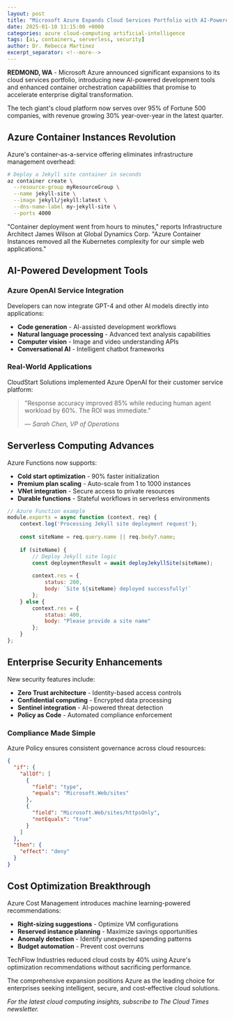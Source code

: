 ```yaml
---
layout: post
title: "Microsoft Azure Expands Cloud Services Portfolio with AI-Powered Solutions"
date: 2025-01-10 11:15:00 +0000
categories: azure cloud-computing artificial-intelligence
tags: [ai, containers, serverless, security]
author: Dr. Rebecca Martinez
excerpt_separator: <!--more-->
---
```


**REDMOND, WA** - Microsoft Azure announced significant expansions to its cloud services portfolio, introducing new AI-powered development tools and enhanced container orchestration capabilities that promise to accelerate enterprise digital transformation.

The tech giant's cloud platform now serves over 95% of Fortune 500 companies, with revenue growing 30% year-over-year in the latest quarter.

<!--more-->

## Azure Container Instances Revolution

Azure's container-as-a-service offering eliminates infrastructure management overhead:

```bash
# Deploy a Jekyll site container in seconds
az container create \
  --resource-group myResourceGroup \
  --name jekyll-site \
  --image jekyll/jekyll:latest \
  --dns-name-label my-jekyll-site \
  --ports 4000
```

"Container deployment went from hours to minutes," reports Infrastructure Architect James Wilson at Global Dynamics Corp. "Azure Container Instances removed all the Kubernetes complexity for our simple web applications."

## AI-Powered Development Tools

### Azure OpenAI Service Integration

Developers can now integrate GPT-4 and other AI models directly into applications:

- **Code generation** - AI-assisted development workflows
- **Natural language processing** - Advanced text analysis capabilities  
- **Computer vision** - Image and video understanding APIs
- **Conversational AI** - Intelligent chatbot frameworks

### Real-World Applications

CloudStart Solutions implemented Azure OpenAI for their customer service platform:
> "Response accuracy improved 85% while reducing human agent workload by 60%. The ROI was immediate."
> 
> *— Sarah Chen, VP of Operations*

## Serverless Computing Advances

Azure Functions now supports:
- **Cold start optimization** - 90% faster initialization
- **Premium plan scaling** - Auto-scale from 1 to 1000 instances
- **VNet integration** - Secure access to private resources
- **Durable functions** - Stateful workflows in serverless environments

```javascript
// Azure Function example
module.exports = async function (context, req) {
    context.log('Processing Jekyll site deployment request');
    
    const siteName = req.query.name || req.body?.name;
    
    if (siteName) {
        // Deploy Jekyll site logic
        const deploymentResult = await deployJekyllSite(siteName);
        
        context.res = {
            status: 200,
            body: `Site ${siteName} deployed successfully!`
        };
    } else {
        context.res = {
            status: 400,
            body: "Please provide a site name"
        };
    }
};
```

## Enterprise Security Enhancements

New security features include:
- **Zero Trust architecture** - Identity-based access controls
- **Confidential computing** - Encrypted data processing
- **Sentinel integration** - AI-powered threat detection
- **Policy as Code** - Automated compliance enforcement

### Compliance Made Simple

Azure Policy ensures consistent governance across cloud resources:

```json
{
  "if": {
    "allOf": [
      {
        "field": "type",
        "equals": "Microsoft.Web/sites"
      },
      {
        "field": "Microsoft.Web/sites/httpsOnly",
        "notEquals": "true"
      }
    ]
  },
  "then": {
    "effect": "deny"
  }
}
```

## Cost Optimization Breakthrough

Azure Cost Management introduces machine learning-powered recommendations:
- **Right-sizing suggestions** - Optimize VM configurations
- **Reserved instance planning** - Maximize savings opportunities
- **Anomaly detection** - Identify unexpected spending patterns
- **Budget automation** - Prevent cost overruns

TechFlow Industries reduced cloud costs by 40% using Azure's optimization recommendations without sacrificing performance.

The comprehensive expansion positions Azure as the leading choice for enterprises seeking intelligent, secure, and cost-effective cloud solutions.

*For the latest cloud computing insights, subscribe to The Cloud Times newsletter.*